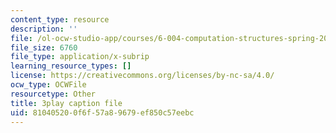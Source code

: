 ```yaml
---
content_type: resource
description: ''
file: /ol-ocw-studio-app/courses/6-004-computation-structures-spring-2017/810405200f6f57a89679ef850c57eebc_pUmMZqwzZ10.vtt
file_size: 6760
file_type: application/x-subrip
learning_resource_types: []
license: https://creativecommons.org/licenses/by-nc-sa/4.0/
ocw_type: OCWFile
resourcetype: Other
title: 3play caption file
uid: 81040520-0f6f-57a8-9679-ef850c57eebc
---
```

